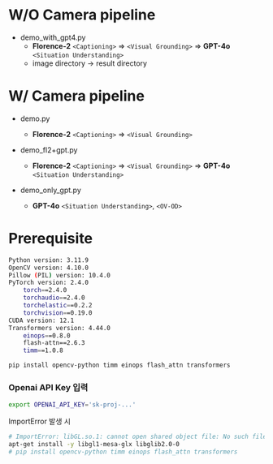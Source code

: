 # W/O Camera pipeline

- demo_with_gpt4.py 
    - **Florence-2** `<Captioning>` ⇒ `<Visual Grounding>` ⇒ **GPT-4o** `<Situation Understanding>`
    - image directory -> result directory

# W/ Camera pipeline
- demo.py
    - **Florence-2** `<Captioning>` ⇒ `<Visual Grounding>`

- demo_fl2+gpt.py
    - **Florence-2** `<Captioning>` ⇒ `<Visual Grounding>` ⇒ **GPT-4o** `<Situation Understanding>`

- demo_only_gpt.py
    - **GPT-4o** `<Situation Understanding>`, `<OV-OD>` 


# Prerequisite 
```bash 
Python version: 3.11.9
OpenCV version: 4.10.0
Pillow (PIL) version: 10.4.0
PyTorch version: 2.4.0
    torch==2.4.0
    torchaudio==2.4.0
    torchelastic==0.2.2
    torchvision==0.19.0
CUDA version: 12.1
Transformers version: 4.44.0
    einops==0.8.0
    flash-attn==2.6.3
    timm==1.0.8
```
```bash
pip install opencv-python timm einops flash_attn transformers
```

### Openai API Key 입력
```bash
export OPENAI_API_KEY='sk-proj-...'
```

ImportError 발생 시
``` bash
# ImportError: libGL.so.1: cannot open shared object file: No such file or directory
apt-get install -y libgl1-mesa-glx libglib2.0-0
# pip install opencv-python timm einops flash_attn transformers
```

